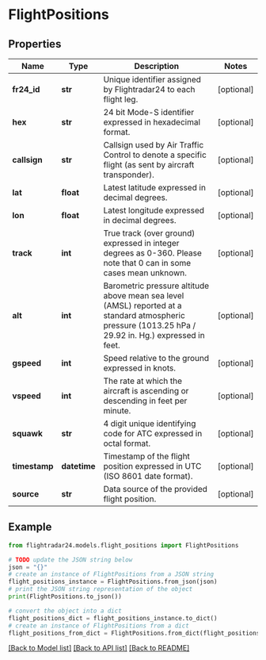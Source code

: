 # FlightPositions


## Properties

Name | Type | Description | Notes
------------ | ------------- | ------------- | -------------
**fr24_id** | **str** | Unique identifier assigned by Flightradar24 to each flight leg. | [optional] 
**hex** | **str** | 24 bit Mode-S identifier expressed in hexadecimal format. | [optional] 
**callsign** | **str** | Callsign used by Air Traffic Control to denote a specific flight (as sent by aircraft transponder). | [optional] 
**lat** | **float** | Latest latitude expressed in decimal degrees. | [optional] 
**lon** | **float** | Latest longitude expressed in decimal degrees. | [optional] 
**track** | **int** | True track (over ground) expressed in integer degrees as 0-360. Please note that 0 can in some cases mean unknown. | [optional] 
**alt** | **int** | Barometric pressure altitude above mean sea level (AMSL) reported at a standard atmospheric pressure (1013.25 hPa / 29.92 in. Hg.) expressed in feet. | [optional] 
**gspeed** | **int** | Speed relative to the ground expressed in knots. | [optional] 
**vspeed** | **int** | The rate at which the aircraft is ascending or descending in feet per minute. | [optional] 
**squawk** | **str** | 4 digit unique identifying code for ATC expressed in octal format. | [optional] 
**timestamp** | **datetime** | Timestamp of the flight position expressed in UTC (ISO 8601 date format). | [optional] 
**source** | **str** | Data source of the provided flight position. | [optional] 

## Example

```python
from flightradar24.models.flight_positions import FlightPositions

# TODO update the JSON string below
json = "{}"
# create an instance of FlightPositions from a JSON string
flight_positions_instance = FlightPositions.from_json(json)
# print the JSON string representation of the object
print(FlightPositions.to_json())

# convert the object into a dict
flight_positions_dict = flight_positions_instance.to_dict()
# create an instance of FlightPositions from a dict
flight_positions_from_dict = FlightPositions.from_dict(flight_positions_dict)
```
[[Back to Model list]](../README.md#documentation-for-models) [[Back to API list]](../README.md#documentation-for-api-endpoints) [[Back to README]](../README.md)


